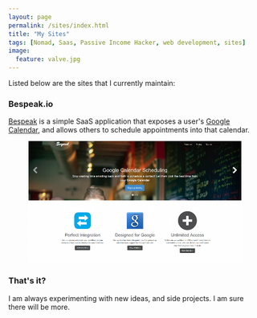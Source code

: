 ```yaml
---
layout: page
permalink: /sites/index.html
title: "My Sites"
tags: [Nomad, Saas, Passive Income Hacker, web development, sites]
image:
  feature: valve.jpg
---
```

Listed below are the sites that I currently maintain:

### Bespeak.io
[Bespeak](https://www.bespeak.io/) is a simple SaaS application that exposes a user's [Google Calendar](https://www.google.com/calendar), and allows others to schedule appointments into that calendar.

<figure class="effect6">
    <a href="https://www.bespeak.io/" title="Bespeak - Google Calendar Scheduling">
        <img src="/images/bespeak.png" alt="Bespeak - Google Calendar Scheduling">
    </a>
</figure>

### That's it?
I am always experimenting with new ideas, and side projects.  I am sure there will be more.